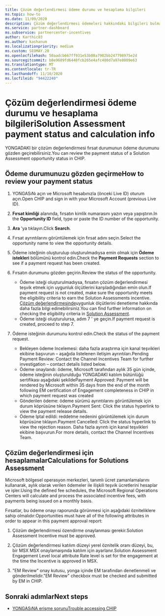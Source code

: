 ```yaml
---
title: Çözüm değerlendirmesi ödeme durumu ve hesaplama bilgileri
ms.topic: how-to
ms.date: 11/09/2020
description: Çözüm değerlendirmesi ödemeleri hakkındaki bilgileri bulmayı öğrenin.
ms.service: partner-dashboard
ms.subservice: partnercenter-incentives
author: Karthic83
ms.author: kashanum
ms.localizationpriority: medium
ms.custom: SEOMAY.20
ms.openlocfilehash: 50aadcb667ff931e53b08a7902bb247798975e2d
ms.sourcegitcommit: b8e9609fd6448fcb265e4afc480d7a97e8009e63
ms.translationtype: MT
ms.contentlocale: tr-TR
ms.lasthandoff: 11/10/2020
ms.locfileid: "94422240"
---
```

# <a name="solution-assessment-payment-status-and-calculation-info"></a><span data-ttu-id="d5b6f-103">Çözüm değerlendirmesi ödeme durumu ve hesaplama bilgileri</span><span class="sxs-lookup"><span data-stu-id="d5b6f-103">Solution Assessment payment status and calculation info</span></span>

<span data-ttu-id="d5b6f-104">YONGADAKI bir çözüm değerlendirmesi fırsat durumunun ödeme durumunu gözden geçirebilirsiniz.</span><span class="sxs-lookup"><span data-stu-id="d5b6f-104">You can review the payment status of a Solution Assessment opportunity status in CHIP.</span></span> 

## <a name="how-to-review-your-payment-status"></a><span data-ttu-id="d5b6f-105">Ödeme durumunuzu gözden geçirme</span><span class="sxs-lookup"><span data-stu-id="d5b6f-105">How to review your payment status</span></span>

1. <span data-ttu-id="d5b6f-106">YONGASıNı açın ve Microsoft hesabınızla (önceki Live ID) oturum açın.</span><span class="sxs-lookup"><span data-stu-id="d5b6f-106">Open CHIP and sign in with your Microsoft Account (previous Live ID).</span></span>
2. <span data-ttu-id="d5b6f-107">**Fırsat kimliği** alanında, fırsatın kimlik numarasını yazın veya yapıştırın.</span><span class="sxs-lookup"><span data-stu-id="d5b6f-107">In the **Opportunity ID** field, type or paste the ID number of the opportunity.</span></span>
3. <span data-ttu-id="d5b6f-108">**Ara** ’ya tıklayın.</span><span class="sxs-lookup"><span data-stu-id="d5b6f-108">Click **Search**.</span></span>
4. <span data-ttu-id="d5b6f-109">Fırsat ayrıntılarını görüntülemek için fırsat adını seçin.</span><span class="sxs-lookup"><span data-stu-id="d5b6f-109">Select the opportunity name to view the opportunity details.</span></span>
5. <span data-ttu-id="d5b6f-110">Ödeme isteğinin oluşturulup oluşturulmadıysa emin olmak için **Ödeme istekleri** bölümünü kontrol edin.</span><span class="sxs-lookup"><span data-stu-id="d5b6f-110">Check the **Payment Requests** section to see if a payment request has been created.</span></span>
6. <span data-ttu-id="d5b6f-111">Fırsatın durumunu gözden geçirin.</span><span class="sxs-lookup"><span data-stu-id="d5b6f-111">Review the status of the opportunity.</span></span>

    - <span data-ttu-id="d5b6f-112">Ödeme isteği oluşturulmadıysa, fırsatın çözüm değerlendirmesi teşvik etmek için uygunluk ölçütlerini karşıladığından emin olun.</span><span class="sxs-lookup"><span data-stu-id="d5b6f-112">If payment request is not created, make sure the opportunity meets the eligibility criteria to earn the Solution Assessments incentive.</span></span> <span data-ttu-id="d5b6f-113">[Çözüm değerlendirmesinde](chip-solution-assessment.md)uygunluk ölçütlerini denetleme hakkında daha fazla bilgi edinebilirsiniz.</span><span class="sxs-lookup"><span data-stu-id="d5b6f-113">You can find further information on checking the eligibility criteria in [Solution Assessment](chip-solution-assessment.md).</span></span>
    - <span data-ttu-id="d5b6f-114">Ödeme isteği oluşturulursa, adım 7 ' ye geçin.</span><span class="sxs-lookup"><span data-stu-id="d5b6f-114">If payment request is created, proceed to step 7.</span></span>
7. <span data-ttu-id="d5b6f-115">Ödeme isteğinin durumunu kontrol edin.</span><span class="sxs-lookup"><span data-stu-id="d5b6f-115">Check the status of the payment request.</span></span>

    - <span data-ttu-id="d5b6f-116">Bekleyen ödeme Incelemesi: daha fazla araştırma için kanal teşvikleri ekibine başvurun – aşağıda listelenen iletişim ayrıntıları.</span><span class="sxs-lookup"><span data-stu-id="d5b6f-116">Pending Payment Review: Contact the Channel Incentives Team for further investigation – contact details listed below.</span></span>
    - <span data-ttu-id="d5b6f-117">Ödeme onaylandı: ödeme, Microsoft tarafından aylık 35 gün içinde, ödeme isteğinin oluşturulduğu YONGADAKI katılım bütünlüğü sertifikası aşağıdaki şekilde</span><span class="sxs-lookup"><span data-stu-id="d5b6f-117">Payment Approved: Payment will be rendered by Microsoft within 35 days from the end of the month following EM certification of Engagement completeness in CHIP in which payment request was created</span></span>
    -  <span data-ttu-id="d5b6f-118">Gönderilen ödeme: ödeme sürümü ayrıntılarını görüntülemek için durum köprüsüne tıklayın.</span><span class="sxs-lookup"><span data-stu-id="d5b6f-118">Payment Sent: Click the status hyperlink to view the payment release details.</span></span>
    - <span data-ttu-id="d5b6f-119">Ödeme Iptal edildi: reddetme nedenini görüntülemek için durum köprüsüne tıklayın.</span><span class="sxs-lookup"><span data-stu-id="d5b6f-119">Payment Cancelled: Click the status hyperlink to view the rejection reason.</span></span> <span data-ttu-id="d5b6f-120">Daha fazla ayrıntı için kanal teşvikleri ekibine başvurun.</span><span class="sxs-lookup"><span data-stu-id="d5b6f-120">For more details, contact the Channel Incentives Team.</span></span>

## <a name="calculations-for-solutions-assessment"></a><span data-ttu-id="d5b6f-121">Çözüm değerlendirmesi için hesaplamalar</span><span class="sxs-lookup"><span data-stu-id="d5b6f-121">Calculations for Solutions Assessment</span></span>

<span data-ttu-id="d5b6f-122">Microsoft bölgesel operasyon merkezleri, tanımlı ücret zamanlamalarını kullanarak, aylık olarak verilen ödemeler ile ilişkili teşvik ücretlerini hesaplar ve işler.</span><span class="sxs-lookup"><span data-stu-id="d5b6f-122">Using the defined fee schedules, the Microsoft Regional Operations Centers will calculate and process the associated incentive fees, with payments being issued on a monthly basis.</span></span>

<span data-ttu-id="d5b6f-123">Fırsatlar, bu ödeme onayı raporunda görünmesi için aşağıdaki özniteliklere sahip olmalıdır:</span><span class="sxs-lookup"><span data-stu-id="d5b6f-123">Opportunities must have all of the following attributes in order to appear in this payment approval report:</span></span>

1. <span data-ttu-id="d5b6f-124">Çözüm değerlendirmesi özendirme onaylanması gerekir.</span><span class="sxs-lookup"><span data-stu-id="d5b6f-124">Solution Assessment Incentive must be approved.</span></span>

1. <span data-ttu-id="d5b6f-125">Çözüm değerlendirmesi katılım düzeyi yerel öznitelik oranı düzeyi, bu, bir MSX MSX onaylamaışında katılım için ayarlanır.</span><span class="sxs-lookup"><span data-stu-id="d5b6f-125">Solution Assessment Engagement Level local attribute Rate level is set for the engagement at the time the Incentive is approved in MSX.</span></span>
 
1. <span data-ttu-id="d5b6f-126">"EM Review" onay kutusu, yonga içinde EM tarafından denetlenmeli ve gönderilmelidir.</span><span class="sxs-lookup"><span data-stu-id="d5b6f-126">"EM Review" checkbox must be checked and submitted by EM in CHIP.</span></span>

## <a name="next-steps"></a><span data-ttu-id="d5b6f-127">Sonraki adımlar</span><span class="sxs-lookup"><span data-stu-id="d5b6f-127">Next steps</span></span>

- [<span data-ttu-id="d5b6f-128">YONGASıNA erişme sorunu</span><span class="sxs-lookup"><span data-stu-id="d5b6f-128">Trouble accessing CHIP</span></span>](chip-access-trouble.md) 
